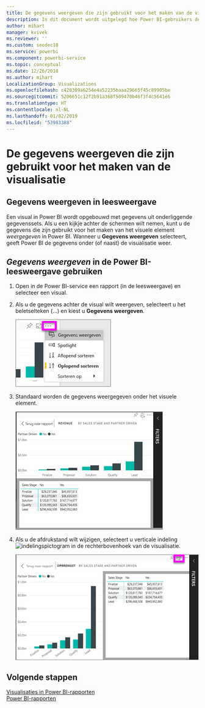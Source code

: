 ```yaml
---
title: De gegevens weergeven die zijn gebruikt voor het maken van de visualisatie
description: In dit document wordt uitgelegd hoe Power BI-gebruikers de gegevens kunnen zien die zijn gebruikt om een visual te maken.
author: mihart
manager: kvivek
ms.reviewer: ''
ms.custom: seodec18
ms.service: powerbi
ms.component: powerbi-service
ms.topic: conceptual
ms.date: 12/26/2018
ms.author: mihart
LocalizationGroup: Visualizations
ms.openlocfilehash: c420309a6254e4a52235baaa29665f45c89905be
ms.sourcegitcommit: 5206651c12f2b91a368f509470b46f3f4c5641e6
ms.translationtype: HT
ms.contentlocale: nl-NL
ms.lasthandoff: 01/02/2019
ms.locfileid: "53983388"
---
```

# <a name="show-the-data-that-was-used-to-create-the-visualization"></a>De gegevens weergeven die zijn gebruikt voor het maken van de visualisatie
## <a name="show-data-in-reading-view"></a>Gegevens weergeven in leesweergave
Een visual in Power BI wordt opgebouwd met gegevens uit onderliggende gegevenssets. Als u een kijkje achter de schermen wilt nemen, kunt u de gegevens die zijn gebruikt voor het maken van het visuele element *weergegeven* in Power BI. Wanneer u **Gegevens weergeven** selecteert, geeft Power BI de gegevens onder (of naast) de visualisatie weer.


## <a name="using-show-data-in-power-bi-service-reading-view"></a>*Gegevens weergeven* in de Power BI-leesweergave gebruiken
1. Open in de Power BI-service een rapport (in de leesweergave) en selecteer een visual.  
2. Als u de gegevens achter de visual wilt weergeven, selecteert u het beletselteken (...) en kiest u **Gegevens weergeven**.
   
   ![Gegevens weergeven selecteren](./media/end-user-show-data/power-bi-show-data2.png)
3. Standaard worden de gegevens weergegeven onder het visuele element.
   
   ![Visual en gegevens verticaal weergeven](./media/end-user-show-data/power-bi-explore-show-data-new.png)

4. Als u de afdrukstand wilt wijzigen, selecteert u verticale indeling ![indelingspictogram](media/end-user-show-data/power-bi-vertical-icon-new.png) in de rechterbovenhoek van de visualisatie.
   
   ![Visual en gegevens horizontaal weergeven](./media/end-user-show-data/power-bi-explore-show-data2-new.png)

## <a name="next-steps"></a>Volgende stappen
[Visualisaties in Power BI-rapporten](../visuals/power-bi-report-visualizations.md)    
[Power BI-rapporten](end-user-reports.md)    

